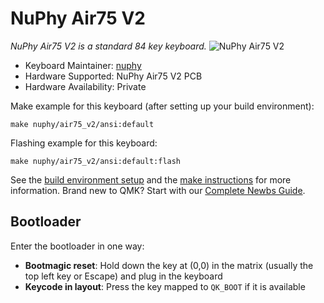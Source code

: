 # NuPhy Air75 V2

*NuPhy Air75 V2 is a standard 84 key keyboard.*
![NuPhy Air75 V2](https://i.imgur.com/R7jS2JC.jpeg)

* Keyboard Maintainer: [nuphy](https://github.com/nuphy-src)
* Hardware Supported: NuPhy Air75 V2 PCB
* Hardware Availability: Private

Make example for this keyboard (after setting up your build environment):

    make nuphy/air75_v2/ansi:default

Flashing example for this keyboard:

    make nuphy/air75_v2/ansi:default:flash

See the [build environment setup](https://docs.qmk.fm/#/getting_started_build_tools) and the [make instructions](https://docs.qmk.fm/#/getting_started_make_guide) for more information. Brand new to QMK? Start with our [Complete Newbs Guide](https://docs.qmk.fm/#/newbs).

## Bootloader

Enter the bootloader in one way:

* **Bootmagic reset**: Hold down the key at (0,0) in the matrix (usually the top left key or Escape) and plug in the keyboard
* **Keycode in layout**: Press the key mapped to `QK_BOOT` if it is available
